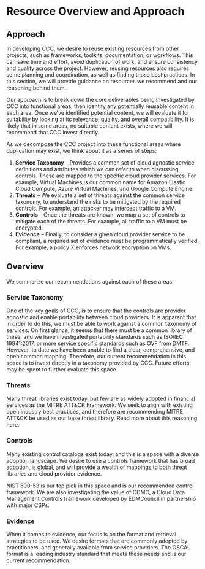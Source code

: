 # Resource Overview and Approach

## Approach

In developing CCC, we desire to reuse existing resources from other projects, such as frameworks, toolkits, documentation, or workflows. This can save time and effort, avoid duplication of work, and ensure consistency and quality across the project. However, reusing resources also requires some planning and coordination, as well as finding those best practices. In this section, we will provide guidance on resources we recommend and our reasoning behind them.

Our approach is to break down the core deliverables being investigated by CCC into functional areas, then identify any potentially reusable content in each area. Once we’ve identified potential content, we will evaluate it for suitability by looking at its relevance, quality, and overall compatibility. It is likely that in some areas, no suitable content exists, where we will recommend that CCC invest directly.

As we decompose the CCC project into these functional areas where duplication may exist, we think about it as a series of steps:

1. **Service Taxonomy** – Provides a common set of cloud agnostic service definitions and attributes which we can refer to when discussing controls. These are mapped to the specific cloud provider services. For example, Virtual Machines is our common name for Amazon Elastic Cloud Compute, Azure Virtual Machines, and Google Compute Engine.
2. **Threats** – We evaluate a set of threats against the common service taxonomy, to understand the risks to be mitigated by the required controls. For example, an attacker may intercept traffic to a VM.
3. **Controls** – Once the threats are known, we map a set of controls to mitigate each of the threats. For example, all traffic to a VM must be encrypted.
4. **Evidence** – Finally, to consider a given cloud provider service to be compliant, a required set of evidence must be programmatically verified. For example, a policy X enforces network encryption on VMs.

## Overview

We summarize our recommendations against each of these areas:

### Service Taxonomy

One of the key goals of CCC, is to ensure that the controls are provider agnostic and enable portability between cloud providers. It is apparent that in order to do this, we must be able to work against a common taxonomy of services.
On first glance, it seems that there must be a common library of these, and we have investigated portability standards such as ISO/IEC 19941:2017, or more service specific standards such as OVF from DMTF. However, to date we have been unable to find a clear, comprehensive, and open common mapping. Therefore, our current recommendation in this space is to invest directly in a taxonomy provided by CCC. Future efforts may be spent to further evaluate this space.

### Threats

Many threat libraries exist today, but few are as widely adopted in financial services as the MITRE ATT&CK Framework. We seek to align with existing open industry best practices, and therefore are recommending MITRE ATT&CK be used as our base threat library. Read more about this reasoning here.

### Controls

Many existing control catalogs exist today, and this is a space with a diverse adoption landscape. We desire to use a controls framework that has broad adoption, is global, and will provide a wealth of mappings to both threat libraries and cloud provider evidence.

NIST 800-53 is our top pick in this space and is our recommended control framework. We are also investigating the value of CDMC, a Cloud Data Management Controls framework developed by EDMCouncil in partnership with major CSPs.

### Evidence

When it comes to evidence, our focus is on the format and retrieval strategies to be used. We desire formats that are commonly adopted by practitioners, and generally available from service providers.
The OSCAL format is a leading industry standard that meets these needs and is our current recommendation.
